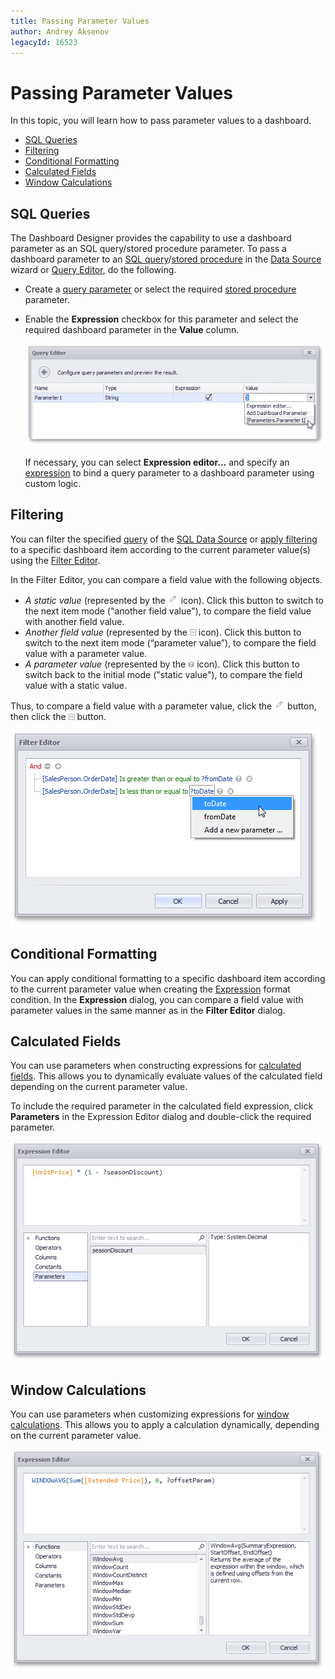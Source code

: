 ```yaml
---
title: Passing Parameter Values
author: Andrey Aksenov
legacyId: 16523
---
```

# Passing Parameter Values
In this topic, you will learn how to pass parameter values to a dashboard.
* [SQL Queries](#sql-queries)
* [Filtering](#filtering)
* [Conditional Formatting](#conditional-formatting)
* [Calculated Fields](#calculated-fields)
* [Window Calculations](#window-calculations)

## <a name="sql-queries"/>SQL Queries
The Dashboard Designer provides the capability to use a dashboard parameter as an SQL query/stored procedure parameter. To pass a dashboard parameter to an [SQL query](../../working-with-data/pass-query-parameters.md)/[stored procedure](../../working-with-data/stored-procedures.md) in the [Data Source](../../providing-data/connecting-to-sql-databases.md) wizard or [Query Editor](../../working-with-data/using-the-query-editor.md), do the following.
* Create a [query parameter](../../working-with-data/pass-query-parameters.md) or select the required [stored procedure](../../working-with-data/stored-procedures.md) parameter.
* Enable the **Expression** checkbox for this parameter and select the required dashboard parameter in the **Value** column.
	
	![QueryEditor_PassDashboardParameter](../../../../images/img121219.png)
	
	If necessary, you can select **Expression editor...** and specify an [expression](../../../../../interface-elements-for-desktop/articles/expression-editor.md) to bind a query parameter to a dashboard parameter using custom logic.

## <a name="filtering"/>Filtering
You can filter the specified [query](../../working-with-data/filter-queries.md) of the [SQL Data Source](../../providing-data/connecting-to-sql-databases.md) or [apply filtering](../../data-shaping/filtering.md) to a specific dashboard item according to the current parameter value(s) using the [Filter Editor](../../../../../interface-elements-for-desktop/articles/filter-editor.md).

In the Filter Editor, you can compare a field value with the following objects.
* _A static value_ (represented by the ![Parameters_FilterEditor_CompareButton](../../../../images/img21820.png) icon). Click this button to switch to the next item mode ("another field value"), to compare the field value with another field value.
* _Another field value_ (represented by the ![Parameters_FilterEditor_CompareButton2](../../../../images/img21824.png) icon). Click this button to switch to the next item mode (“parameter value”), to compare the field value with a parameter value.
* _A parameter value_ (represented by the ![Parameters_FilterEditor_CompareButton3](../../../../images/img21825.png) icon). Click this button to switch back to the initial mode ("static value"), to compare the field value with a static value.

Thus, to compare a field value with a parameter value, click the ![Parameters_FilterEditor_CompareButton](../../../../images/img21820.png) button, then click the ![Parameters_FilterEditor_CompareButton2](../../../../images/img21824.png) button.

![Parameters_FilterEditor](../../../../images/img21729.png)

## <a name="conditional-formatting"/>Conditional Formatting
You can apply conditional formatting to a specific dashboard item according to the current parameter value when creating the [Expression](../../appearance-customization/conditional-formatting/expression.md) format condition. In the **Expression** dialog, you can compare a field value with parameter values in the same manner as in the **Filter Editor** dialog.

## <a name="calculated-fields"/>Calculated Fields
You can use parameters when constructing expressions for [calculated fields](../../working-with-data/creating-calculated-fields.md). This allows you to dynamically evaluate values of the calculated field depending on the current parameter value.

To include the required parameter in the calculated field expression, click **Parameters** in the Expression Editor dialog and double-click the required parameter.

![Parameters_CalculatedFields](../../../../images/img21730.png)

## <a name="window-calculations"/>Window Calculations
You can use parameters when customizing expressions for [window calculations](../window-calculations.md). This allows you to apply a calculation dynamically, depending on the current parameter value.

![PassingParameters_WindowCalculation](../../../../images/img124377.png)